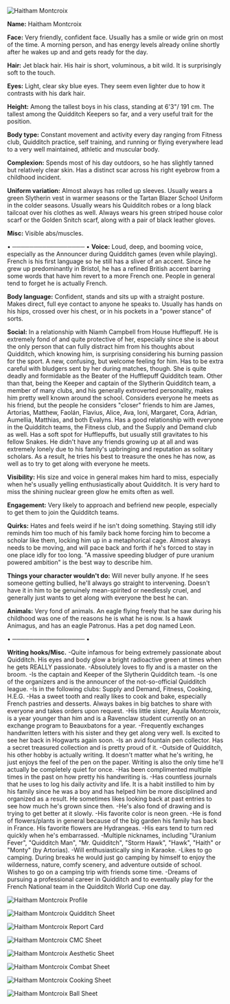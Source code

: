 ![Haitham Montcroix](https://files.catbox.moe/427cno.png)

**Name:** Haitham Montcroix

**Face:** Very friendly, confident face. Usually has a smile or wide grin on most of the time. A morning person, and has energy levels already online shortly after he wakes up and and gets ready for the day.

**Hair:** Jet black hair. His hair is short, voluminous, a bit wild. It is surprisingly soft to the touch.

**Eyes:** Light, clear sky blue eyes. They seem even lighter due to how it contrasts with his dark hair.

**Height:**  Among the tallest boys in his class, standing at 6'3"/ 191 cm. The tallest among the Quidditch Keepers so far, and a very useful trait for the position.

**Body type:** Constant movement and activity every day ranging from Fitness club, Quidditch practice, self training, and running or flying everywhere lead to a very well maintained, athletic and muscular body. 

**Complexion:** Spends most of his day outdoors, so he has slightly tanned but relatively clear skin. Has a distinct scar across his right eyebrow from a childhood incident. 

**Uniform variation:** Almost always has rolled up sleeves. Usually wears a green Slytherin vest in warmer seasons or the Tartan Blazer School Uniform in the colder seasons. Usually wears his Quidditch robes or a long black tailcoat over his clothes as well. Always wears his green striped house color scarf or the Golden Snitch scarf, along with a pair of black leather gloves. 

**Misc:** Visible abs/muscles.

• ───────────────── •
**Voice:** Loud, deep, and booming voice, especially as the Announcer during Quidditch games (even while playing). French is his first language so he still has a sliver of an accent. Since he grew up predominantly in Bristol, he has a refined British accent barring some words that have him revert to a more French one. People in general tend to forget he is actually French.

**Body language:** Confident, stands and sits up with a straight posture. Makes direct, full eye contact to anyone he speaks to. Usually has hands on his hips, crossed over his chest, or in his pockets in a "power stance" of sorts.

**Social:** In a relationship with Niamh Campbell from House Hufflepuff. He is extremely fond of and quite protective of her, especially since she is about the only person that can fully distract him from his thoughts about Quidditch, which knowing him, is surprising considering his burning passion for the sport. A new, confusing, but welcome feeling for him. Has to be extra careful with bludgers sent by her during matches, though. She is quite deadly and formidable as the Beater of the Hufflepuff Quidditch team. Other than that, being the Keeper and captain of the Slytherin Quidditch team, a member of many clubs, and his generally extroverted personality, makes him pretty well known around the school. Considers everyone he meets as his friend, but the people he considers "closer" friends to him are James, Artorias, Matthew, Faolán, Flavius, Alice, Ava, Ioni, Margaret, Cora, Adrian, Aumellia, Matthias, and both Evalyns. Has a good relationship with everyone in the Quidditch teams, the Fitness club, and the Supply and Demand club as well. Has a soft spot for Hufflepuffs, but usually still gravitates to his fellow Snakes. He didn't have any friends growing up at all and was extremely lonely due to his family's upbringing and reputation as solitary scholars. As a result, he tries his best to treasure the ones he has now, as well as to try to get along with everyone he meets.

**Visibility:** His size and voice in general makes him hard to miss, especially when he's usually yelling enthusiastically about Quidditch. It is very hard to miss the shining nuclear green glow he emits often as well.

**Engagement:** Very likely to approach and befriend new people, especially to get them to join the Quidditch teams.

**Quirks:** Hates and feels weird if he isn't doing something. Staying still idly reminds him too much of his family back home forcing him to become a scholar like them, locking him up in a metaphorical cage. Almost always needs to be moving, and will pace back and forth if he's forced to stay in one place idly for too long. "A massive speeding bludger of pure uranium powered ambition" is the best way to describe him.

**Things your character wouldn't do:** Will never bully anyone. If he sees someone getting bullied, he'll always go straight to intervening. Doesn't have it in him to be genuinely mean-spirited or needlessly cruel, and generally just wants to get along with everyone the best he can.

**Animals:** Very fond of animals. An eagle flying freely that he saw during his childhood was one of the reasons he is what he is now. Is a hawk Animagus, and has an eagle Patronus. Has a pet dog named Leon. 

• ───────────────── •

**Writing hooks/Misc.**
-Quite infamous for being extremely passionate about Quidditch. His eyes and body glow a bright radioactive green at times when he gets REALLY passionate.
-Absolutely loves to fly and is a master on the broom. 
-Is the captain and Keeper of the Slytherin Quidditch team.
-Is one of the organizers and is the announcer of the not-so-official Quidditch league.
-Is in the following clubs: Supply and Demand, Fitness, Cooking, H.E.G.
-Has a sweet tooth and really likes to cook and bake, especially French pastries and desserts. Always bakes in big batches to share with everyone and takes orders upon request.
-His little sister, Aquila Montcroix, is a year younger than him and is a Ravenclaw student currently on an exchange program to Beauxbatons for a year.
-Frequently exchanges handwritten letters with his sister and they get along very well. Is excited to see her back in Hogwarts again soon.
-Is an avid fountain pen collector. Has a secret treasured collection and is pretty proud of it.
-Outside of Quidditch, his other hobby is actually writing. It doesn't matter what he's writing, he just enjoys the feel of the pen on the paper. Writing is also the only time he'll actually be completely quiet for once.
-Has been complimented multiple times in the past on how pretty his handwriting is.
-Has countless journals that he uses to log his daily activity and life. It is a habit instilled to him by his family since he was a boy and has helped him be more disciplined and organized as a result. He sometimes likes looking back at past entries to see how much he's grown since then.
-He's also fond of drawing and is trying to get better at it slowly.
-His favorite color is neon green.
-He is fond of flowers/plants in general because of the big garden his family has back in France. His favorite flowers are Hydrangeas.
-His ears tend to turn red quickly when he's embarrassed.
-Multiple nicknames, including "Uranium Fever", "Quidditch Man", "Mr. Quidditch", "Storm Hawk", "Hawk", "Haith" or "Monty" (by Artorias).
-Will enthusiastically sing in Karaoke. 
-Likes to go camping. During breaks he would just go camping by himself to enjoy the wilderness, nature, comfy scenery, and adventure outside of school. Wishes to go on a camping trip with friends some time.
-Dreams of pursuing a professional career in Quidditch and to eventually play for the French National team in the Quidditch World Cup one day.

![Haitham Montcroix Profile](https://files.catbox.moe/6nxtpd.png)

![Haitham Montcroix Quidditch Sheet](https://files.catbox.moe/izt88h.jpg)

![Haitham Montcroix Report Card](https://files.catbox.moe/rqdvg1.jpg)

![Haitham Montcroix CMC Sheet](https://files.catbox.moe/6i544n.png)

![Haitham Montcroix Aesthetic Sheet](https://files.catbox.moe/u0rvfz.png)

![Haitham Montcroix Combat Sheet](https://files.catbox.moe/9ejf4w.jpg)

![Haitham Montcroix Cooking Sheet](https://files.catbox.moe/8tbyct.png)

![Haitham Montcroix Ball Sheet](https://files.catbox.moe/cqutnu.png)